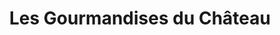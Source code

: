 ---
title: "Les Gourmandises du Château"
url: /saint-mande/les-gourmandises-du-chateau/
shop: boulangerie
---